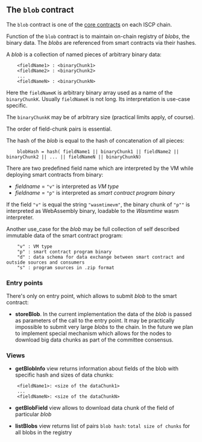 ## The `blob` contract

The `blob` contract is one of the [core contracts](coresc.md) on each ISCP
chain.

Function of the `blob` contract is to maintain on-chain registry of _blobs_, the
binary data. The _blobs_ are referenced from smart contracts via their hashes.

A _blob_ is a collection of named pieces of arbitrary binary data:

```
    <fieldName1> : <binaryChunk1>
    <fieldName2> : <binaryChunk2>
    ...
    <fieldNameN> : <binaryChunkN>
``` 

Here the `fieldNameK` is arbitrary binary array used as a name of
the `binaryChunkK`. Usually `fieldNameK` is not long. Its interpretation is
use-case specific.

The `binaryChunkK` may be of arbitrary size (practical limits apply, of course).

The order of field-chunk pairs is essential.

The hash of the _blob_ is equal to the hash of concatenation of all pieces:

```
    blobHash = hash( fieldName1 || binaryChunk1 || fieldName2 || binaryChunk2 || ... || fieldNameN || binaryChunkN)
``` 

There are two predefined field name which are interpreted by the VM while
deploying smart contracts from binary:

- _fieldname_ = `"v"` is interpreted as _VM type_
- _fieldname_ = `"p"` is interpreted as _smart contract program binary_

If the field `"v"` is equal the string `"wasmtimevm"`, the binary chunk
of `"p""` is interpreted as WebAssembly binary, loadable to the _Wasmtime_ wasm
interpreter.

Another use_case for the _blob_ may be full collection of self described
immutable data of the smart contract program:

```
    "v" : VM type
    "p" : smart contract program binary
    "d" : data schema for data exchange between smart contract and outside sources and consumers
    "s" : program sources in .zip format
```

### Entry points

There's only on entry point, which allows to submit _blob_ to the smart
contract:

* **storeBlob**. In the current implementation the data of the _blob_ is passed
  as parameters of the call to the entry point. It may be practically impossible
  to submit very large _blobs_ to the chain. In the future we plan to implement
  special mechanism which allows for the nodes to download big data chunks as
  part of the committee consensus.

### Views

* **getBlobInfo** view returns information about fields of the blob with
  specific hash and sizes of data chunks:

```
    <fieldName1>: <size of the dataChunk1>
    ...
    <fieldNameN>: <size of the dataChunkN>
```

* **getBlobField** view allows to download data chunk of the field of
  particular _blob_

* **listBlobs** view returns list of pairs `blob hash`: `total size of chunks`
  for all blobs in the registry
 
 